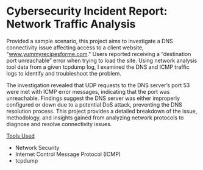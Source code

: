 # Cybersecurity Incident Report: Network Traffic Analysis

Provided a sample scenario, this project aims to investigate a DNS connectivity issue affecting access to a client website, "www.yummyrecipesforme.com." Users reported receiving a “destination port unreachable” error when trying to load the site. Using network analysis tool data from a given tcpdump log, I examined the DNS and ICMP traffic logs to identify and troubleshoot the problem.

The investigation revealed that UDP requests to the DNS server’s port 53 were met with ICMP error messages, indicating that the port was unreachable. Findings suggest the DNS server was either improperly configured or down due to a potential DoS attack, preventing the DNS resolution process. This project provides a detailed breakdown of the issue, methodology, and insights gained from analyzing network protocols to diagnose and resolve connectivity issues.

<ins>Tools Used</ins>
- Network Security
- Internet Control Message Protocol (ICMP)
- tcpdump
